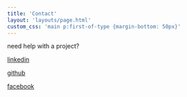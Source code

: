 ```yaml
---
title: 'Contact'
layout: 'layouts/page.html'
custom_css: 'main p:first-of-type {margin-bottom: 50px}'
---
```


need help with a project?



[linkedin](https://www.linkedin.com/in/emily-berghen/)

[github](https://github.com/emilyberghen)

[facebook](https://www.facebook.com/emily.berghen)
